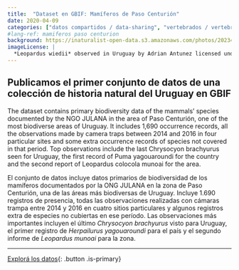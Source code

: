 ```yaml
---
title:  "Dataset en GBIF: Mamíferos de Paso Centurión"
date: 2020-04-09
categories: ["datos compartidos / data-sharing", "vertebrados / vertebrates"]
#lang-ref: mamiferos paso centurion
background: https://inaturalist-open-data.s3.amazonaws.com/photos/202349404/large.jpg
imageLicense: |
  *Leopardus wiedii* observed in Uruguay by Adrian Antunez licensed under [CC BY-NC](http://creativecommons.org/licenses/by-nc/4.0/) via [iNaturalist](https://www.gbif.org/occurrence/3859423895)
---
```


## Publicamos el primer conjunto de datos de una colección de historia natural del Uruguay en GBIF

The dataset contains primary biodiversity data of the mammals’ species documented by the NGO JULANA in the area of Paso Centurión, one of the most biodiverse areas of Uruguay. It includes 1,690 occurrence records, all the observations made by camera traps between 2014 and 2016 in four particular sites and some extra occurrence records of species not covered in that period. Top observations include the last Chrysocyon brachyurus seen for Uruguay, the first record of Puma yagouaroundi for the country and the second report of Leopardus colocola munoai for the area.

El conjunto de datos incluye datos primarios de biodiversidad de los mamíferos documentados por la ONG JULANA en la zona de Paso Centurión, una de las áreas más biodiversas de Uruguay. Incluye 1.690 registros de presencia, todas las observaciones realizadas con cámaras trampa entre 2014 y 2016 en cuatro sitios particulares y algunos registros extra de especies no cubiertas en ese período. Las observaciones más importantes incluyen el último *Chrysocyon brachyurus* visto para Uruguay, el primer registro de *Herpailurus yagouaroundi* para el país y el segundo informe de *Leopardus munoai* para la zona.

***

[Explorá los datos](/datos/buscar/?datasetKey=32487dda-3868-4723-aa77-98245206f466&view=MAP){: .button .is-primary}
